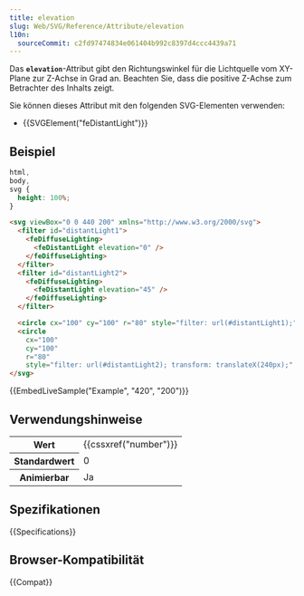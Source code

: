 ```yaml
---
title: elevation
slug: Web/SVG/Reference/Attribute/elevation
l10n:
  sourceCommit: c2fd97474834e061404b992c8397d4ccc4439a71
---
```


Das **`elevation`**-Attribut gibt den Richtungswinkel für die Lichtquelle vom XY-Plane zur Z-Achse in Grad an. Beachten Sie, dass die positive Z-Achse zum Betrachter des Inhalts zeigt.

Sie können dieses Attribut mit den folgenden SVG-Elementen verwenden:

- {{SVGElement("feDistantLight")}}

## Beispiel

```css hidden
html,
body,
svg {
  height: 100%;
}
```

```html
<svg viewBox="0 0 440 200" xmlns="http://www.w3.org/2000/svg">
  <filter id="distantLight1">
    <feDiffuseLighting>
      <feDistantLight elevation="0" />
    </feDiffuseLighting>
  </filter>
  <filter id="distantLight2">
    <feDiffuseLighting>
      <feDistantLight elevation="45" />
    </feDiffuseLighting>
  </filter>

  <circle cx="100" cy="100" r="80" style="filter: url(#distantLight1);" />
  <circle
    cx="100"
    cy="100"
    r="80"
    style="filter: url(#distantLight2); transform: translateX(240px);" />
</svg>
```

{{EmbedLiveSample("Example", "420", "200")}}

## Verwendungshinweise

<table class="properties">
  <tbody>
    <tr>
      <th scope="row">Wert</th>
      <td>{{cssxref("number")}}</td>
    </tr>
    <tr>
      <th scope="row">Standardwert</th>
      <td>0</td>
    </tr>
    <tr>
      <th scope="row">Animierbar</th>
      <td>Ja</td>
    </tr>
  </tbody>
</table>

## Spezifikationen

{{Specifications}}

## Browser-Kompatibilität

{{Compat}}
